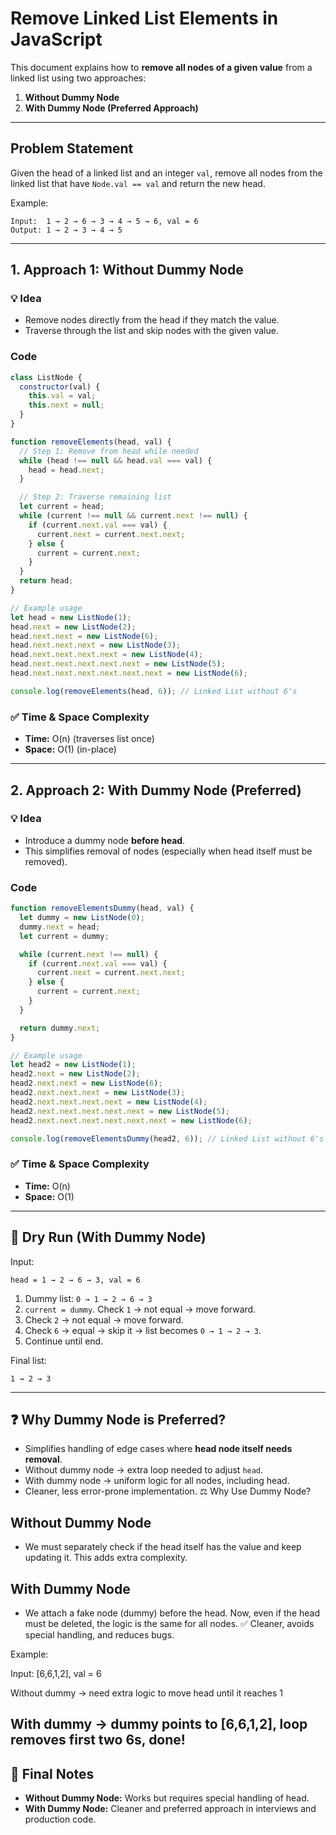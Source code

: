 # Remove Linked List Elements in JavaScript

This document explains how to **remove all nodes of a given value** from a linked list using two approaches:

1. **Without Dummy Node**
2. **With Dummy Node (Preferred Approach)**

---

## Problem Statement
Given the head of a linked list and an integer `val`, remove all nodes from the linked list that have `Node.val == val` and return the new head.

Example:
```
Input:  1 → 2 → 6 → 3 → 4 → 5 → 6, val = 6
Output: 1 → 2 → 3 → 4 → 5
```

---

## 1. Approach 1: Without Dummy Node

### 💡 Idea
- Remove nodes directly from the head if they match the value.
- Traverse through the list and skip nodes with the given value.

### Code
```javascript
class ListNode {
  constructor(val) {
    this.val = val;
    this.next = null;
  }
}

function removeElements(head, val) {
  // Step 1: Remove from head while needed
  while (head !== null && head.val === val) {
    head = head.next;
  }

  // Step 2: Traverse remaining list
  let current = head;
  while (current !== null && current.next !== null) {
    if (current.next.val === val) {
      current.next = current.next.next;
    } else {
      current = current.next;
    }
  }
  return head;
}

// Example usage
let head = new ListNode(1);
head.next = new ListNode(2);
head.next.next = new ListNode(6);
head.next.next.next = new ListNode(3);
head.next.next.next.next = new ListNode(4);
head.next.next.next.next.next = new ListNode(5);
head.next.next.next.next.next.next = new ListNode(6);

console.log(removeElements(head, 6)); // Linked List without 6's
```

### ✅ Time & Space Complexity
- **Time:** O(n) (traverses list once)  
- **Space:** O(1) (in-place)

---

## 2. Approach 2: With Dummy Node (Preferred)

### 💡 Idea
- Introduce a dummy node **before head**.  
- This simplifies removal of nodes (especially when head itself must be removed).

### Code
```javascript
function removeElementsDummy(head, val) {
  let dummy = new ListNode(0);
  dummy.next = head;
  let current = dummy;

  while (current.next !== null) {
    if (current.next.val === val) {
      current.next = current.next.next;
    } else {
      current = current.next;
    }
  }

  return dummy.next;
}

// Example usage
let head2 = new ListNode(1);
head2.next = new ListNode(2);
head2.next.next = new ListNode(6);
head2.next.next.next = new ListNode(3);
head2.next.next.next.next = new ListNode(4);
head2.next.next.next.next.next = new ListNode(5);
head2.next.next.next.next.next.next = new ListNode(6);

console.log(removeElementsDummy(head2, 6)); // Linked List without 6's
```

### ✅ Time & Space Complexity
- **Time:** O(n)  
- **Space:** O(1)

---

## 🔎 Dry Run (With Dummy Node)

Input:
```
head = 1 → 2 → 6 → 3, val = 6
```

1. Dummy list: `0 → 1 → 2 → 6 → 3`  
2. `current = dummy`. Check `1` → not equal → move forward.  
3. Check `2` → not equal → move forward.  
4. Check `6` → equal → skip it → list becomes `0 → 1 → 2 → 3`.  
5. Continue until end.

Final list:  
```
1 → 2 → 3
```

---

## ❓ Why Dummy Node is Preferred?

- Simplifies handling of edge cases where **head node itself needs removal**.  
- Without dummy node → extra loop needed to adjust `head`.  
- With dummy node → uniform logic for all nodes, including head.  
- Cleaner, less error-prone implementation.
⚖️ Why Use Dummy Node?

## Without Dummy Node
- We must separately check if the head itself has the value and keep updating it. This adds extra complexity.

## With Dummy Node
- We attach a fake node (dummy) before the head. Now, even if the head must be deleted, the logic is the same for all nodes.
✅ Cleaner, avoids special handling, and reduces bugs.

Example:

Input: [6,6,1,2], val = 6

Without dummy → need extra logic to move head until it reaches 1

With dummy → dummy points to [6,6,1,2], loop removes first two 6s, done!
---

## 📌 Final Notes
- **Without Dummy Node:** Works but requires special handling of head.  
- **With Dummy Node:** Cleaner and preferred approach in interviews and production code.  
